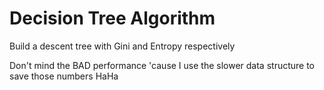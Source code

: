 # Decision Tree Algorithm
Build a descent tree with Gini and Entropy respectively

Don't mind the BAD performance 'cause I use the slower data structure to save those numbers HaHa
